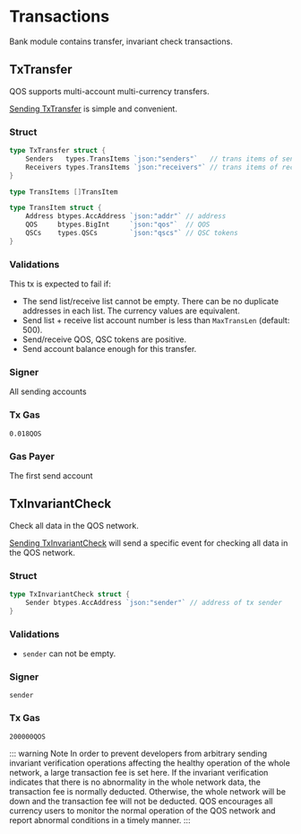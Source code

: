 # Transactions

Bank module contains transfer, invariant check transactions.

## TxTransfer

QOS supports multi-account multi-currency transfers.

[Sending TxTransfer](../../command/qoscli.md#transfer) is simple and convenient.

### Struct

```go
type TxTransfer struct {
	Senders   types.TransItems `json:"senders"`   // trans items of sender
	Receivers types.TransItems `json:"receivers"` // trans items of receiver
}

type TransItems []TransItem

type TransItem struct {
	Address btypes.AccAddress `json:"addr"` // address
	QOS     btypes.BigInt     `json:"qos"`  // QOS
	QSCs    types.QSCs        `json:"qscs"` // QSC tokens
}
```

### Validations

This tx is expected to fail if:
- The send list/receive list cannot be empty. There can be no duplicate addresses in each list. The currency values ​​are equivalent.
- Send list + receive list account number is less than `MaxTransLen` (default: 500).
- Send/receive QOS, QSC tokens are positive.
- Send account balance enough for this transfer.

### Signer

All sending accounts

### Tx Gas

`0.018QOS`

### Gas Payer

The first send account

## TxInvariantCheck

Check all data in the QOS network.

[Sending TxInvariantCheck](../../command/qoscli.md#invariant-check) will send a specific event for checking all data in the QOS network.

### Struct

```go
type TxInvariantCheck struct {
	Sender btypes.AccAddress `json:"sender"` // address of tx sender
}
```

### Validations

- `sender` can not be empty.

### Signer

`sender`

### Tx Gas

`200000QOS`

::: warning Note 
In order to prevent developers from arbitrary sending invariant verification operations affecting the healthy operation of the whole network, a large transaction fee is set here. If the invariant verification indicates that there is no abnormality in the whole network data, the transaction fee is normally deducted. Otherwise, the whole network will be down and the transaction fee will not be deducted. QOS encourages all currency users to monitor the normal operation of the QOS network and report abnormal conditions in a timely manner.
:::
